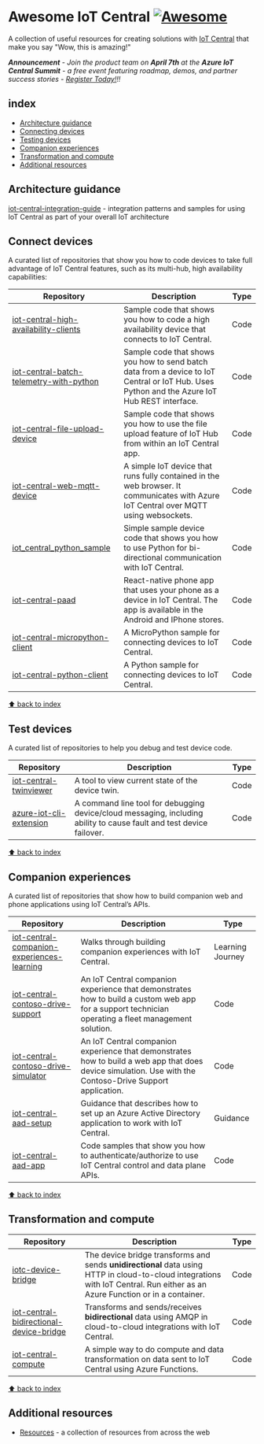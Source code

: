 # Awesome IoT Central [![Awesome](https://cdn.rawgit.com/sindresorhus/awesome/d7305f38d29fed78fa85652e3a63e154dd8e8829/media/badge.svg)](https://github.com/sindresorhus/awesome)
A collection of useful resources for creating solutions with [IoT Central](https://aka.ms/iotcentral) that make you say "Wow, this is amazing!"

_**Announcement** - Join the product team on **April 7th** at the **Azure IoT Central Summit** - a free event featuring roadmap, demos, and partner success stories - [Register Today!](https://aka.ms/AzureIoTCentralSummitRegistration)!!_

## index
- [Architecture guidance](#architecture-guidance)
- [Connecting devices](#connecting-devices)
- [Testing devices](#testing-devices)
- [Companion experiences](#companion-experiences)
- [Transformation and compute](#transformation-and-compute)
- [Additional resources](#additiona-resources)

## Architecture guidance
[iot-central-integration-guide](https://github.com/Azure/iot-central-integration-guide) - integration patterns and samples for using IoT Central as part of your overall IoT architecture

## Connect devices
A curated list of repositories that show you how to code devices to take full advantage of IoT Central features, such as its multi-hub, high availability capabilities:

| Repository                                                                                                  | Description                                                                                                            | Type     |
| ----------------------------------------------------------------------------------------------------------- | ---------------------------------------------------------------------------------------------------------------------- | -------- |
| [iot-central-high-availability-clients](https://github.com/Azure/iot-central-high-availability-clients) | Sample code that shows you how to code a high availability device that connects to IoT Central. | Code |
| [iot-central-batch-telemetry-with-python](https://github.com/Azure/iot-central-batch-telemetry-with-python) | Sample code that shows you how to send batch data from a device to IoT Central or IoT Hub. Uses Python and the Azure IoT Hub REST interface. | Code |
| [iot-central-file-upload-device](https://github.com/Azure/iot-central-file-upload-device) | Sample code that shows you how to use the file upload feature of IoT Hub from within an IoT Central app. | Code |
| [iot-central-web-mqtt-device](https://github.com/Azure/iot-central-web-mqtt-device) | A simple IoT device that runs fully contained in the web browser. It communicates with Azure IoT Central over MQTT using websockets. | Code |
| [iot_central_python_sample](https://github.com/Azure/iot_central_python_sample) | Simple sample device code that shows you how to use Python for bi-directional communication with IoT Central. | Code |
| [iot-central-paad](https://github.com/Azure/iot-central-paad) | React-native phone app that uses your phone as a device in IoT Central.  The app is available in the Android and IPhone stores. | Code |
| [iot-central-micropython-client](https://github.com/Azure/iot-central-micropython-client)| A MicroPython sample for connecting devices to IoT Central. | Code |
| [iot-central-python-client](https://github.com/Azure/iot-central-python-client) | A Python sample for connecting devices to IoT Central. | Code |

[⬆ back to index](#index)

## Test devices
A curated list of repositories to help you debug and test device code.

| Repository                                                                                                  | Description                                                                                                            | Type     |
| ----------------------------------------------------------------------------------------------------------- | ---------------------------------------------------------------------------------------------------------------------- | -------- |
| [iot-central-twinviewer](https://github.com/Azure/iot-central-twinviewer) | A tool to view current state of the device twin. | Code |
| [azure-iot-cli-extension](https://github.com/Azure/azure-iot-cli-extension#microsoft-azure-iot-extension-for-azure-cli) | A command line tool for debugging device/cloud messaging, including ability to cause fault and test device failover. | Code |

[⬆ back to index](#index)

## Companion experiences
A curated list of repositories that show how to build companion web and phone applications using IoT Central’s APIs.

| Repository                                                                                          | Description                                                                                                                                               | Type     |
| --------------------------------------------------------------------------------------------------- | --------------------------------------------------------------------------------------------------------------------------------------------------------- | -------- |
| [iot-central-companion-experiences-learning](https://github.com/Azure/iot-central-companion-experiences-learning) | Walks through building companion experiences with IoT Central. | Learning Journey |
| [iot-central-contoso-drive-support](https://github.com/Azure/iot-central-contoso-drive-support) | An IoT Central companion experience that demonstrates how to build a custom web app for a support technician operating a fleet management solution. | Code |
| [iot-central-contoso-drive-simulator](https://github.com/Azure/iot-central-contoso-drive-simulator) | An IoT Central companion experience that demonstrates how to build a web app that does device simulation. Use with the Contoso-Drive Support application. | Code |
| [iot-central-aad-setup](https://github.com/Azure/iot-central-aad-setup) | Guidance that describes how to set up an Azure Active Directory application to work with IoT Central. | Guidance |
| [iot-central-aad-app](https://github.com/Azure/iot-central-aad-app) | Code samples that show you how to authenticate/authorize to use IoT Central control and data plane APIs. | Code |

[⬆ back to index](#index)

## Transformation and compute

| Repository                                                                                          | Description                                                                                                                                               | Type     |
| --------------------------------------------------------------------------------------------------- | --------------------------------------------------------------------------------------------------------------------------------------------------------- | -------- |
| [iotc-device-bridge](https://github.com/Azure/iotc-device-bridge) | The device bridge transforms and sends **unidirectional** data using HTTP in cloud-to-cloud integrations with IoT Central. Run either as an Azure Function or in a container. | Code |
| [iot-central-bidirectional-device-bridge](https://github.com/Azure/iot-central-bidirectional-device-bridge) | Transforms and sends/receives **bidirectional** data using AMQP in cloud-to-cloud integrations with IoT Central. | Code |
| [iot-central-compute](https://github.com/Azure/iot-central-compute) | A simple way to do compute and data transformation on data sent to IoT Central using Azure Functions. | Code |

[⬆ back to index](#index)

## Additional resources
- [Resources](https://github.com/Azure/iot-central/blob/main/additional_resources.md) - a collection of resources from across the web
